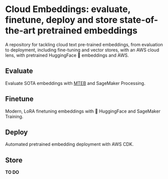 # Cloud Embeddings: evaluate, finetune, deploy and store state-of-the-art pretrained embeddings

A repository for tackling cloud text pre-trained embeddings, from evaluation to deployment, including fine-tuning and vector stores, with an AWS cloud lens, with pretrained HuggingFace 🤗 embeddings and AWS.

## Evaluate
Evaluate SOTA embeddings with [MTEB](https://huggingface.co/blog/mteb) and SageMaker Processing.

## Finetune

Modern, LoRA finetuning embeddings with 🤗 HuggingFace and SageMaker Training.

## Deploy

Automated pretrained embedding deployment with AWS CDK.

## Store
__TO DO__
 

